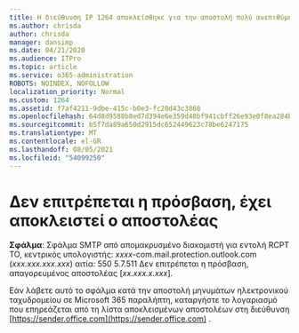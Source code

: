 ```yaml
---
title: Η διεύθυνση IP 1264 αποκλείσθηκε για την αποστολή πολύ ανεπιθύμητης αλληλογραφίας (550 5.7.51)
ms.author: chrisda
author: chrisda
manager: dansimp
ms.date: 04/21/2020
ms.audience: ITPro
ms.topic: article
ms.service: o365-administration
ROBOTS: NOINDEX, NOFOLLOW
localization_priority: Normal
ms.custom: 1264
ms.assetid: f7af4211-9dbe-415c-b0e3-fc20d43c3868
ms.openlocfilehash: 64d8d9588b8ed7d394e6e359d48bf941cbff26e93e0f8ea284bf3b6688400b3f
ms.sourcegitcommit: b5f7da89a650d2915dc652449623c78be6247175
ms.translationtype: MT
ms.contentlocale: el-GR
ms.lasthandoff: 08/05/2021
ms.locfileid: "54099250"
---
```

# <a name="access-denied-banned-sender"></a>Δεν επιτρέπεται η πρόσβαση, έχει αποκλειστεί ο αποστολέας

 **Σφάλμα**: Σφάλμα SMTP από απομακρυσμένο διακομιστή για εντολή RCPT TO, κεντρικός υπολογιστής: *xxxx*-com.mail.protection.outlook.com (*xxx.xxx.xxx.xxx*) αιτία: 550 5.7.511 Δεν επιτρέπεται η πρόσβαση, απαγορευμένος αποστολέας [*xx.xxx.x.xxx*]. 

Εάν λάβετε αυτό το σφάλμα κατά την αποστολή μηνυμάτων ηλεκτρονικού ταχυδρομείου σε Microsoft 365 παραλήπτη, καταργήστε το λογαριασμό που επηρεάζεται από τη λίστα αποκλεισμένων αποστολέων στη διεύθυνση [https://sender.office.com](https://sender.office.com) .
